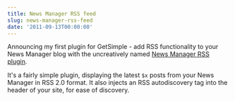 ```yaml
---
title: News Manager RSS feed
slug: news-manager-rss-feed
date: '2011-09-13T00:00:00'
---
```


<p>Announcing my first plugin for GetSimple - add RSS functionality to your News Manager blog with the uncreatively named <a href="/projects/news-manager-rss-plugin">News Manager RSS plugin</a>.

<p>It's a fairly simple plugin, displaying the latest <code>$x</code> posts from your News Manager in RSS 2.0 format. It also injects an RSS autodiscovery tag into the header of your site, for ease of discovery.

<!--more-->
